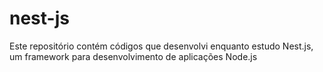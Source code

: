 # nest-js
Este repositório contém códigos que desenvolvi enquanto estudo Nest.js, um framework para desenvolvimento de aplicações Node.js
